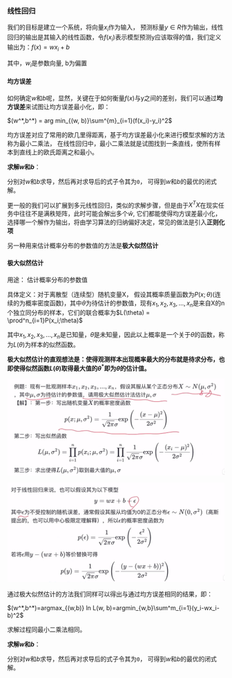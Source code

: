 ### 线性回归

我们的目标是建立一个系统，将向量$x_i$作为输入， 预测标量$y\in R$作为输出，线性回归的输出是其输入的线性函数，令$f(x_i)$表示模型预测y应该取得的值，我们定义输出为：$f(x) = wx_i + b$

其中，$w_i$是参数向量, b为偏置

#### 均方误差

如何确定$w$和$b$呢，显然，关键在于如何衡量$f(x)$与y之间的差别，我们可以通过**均方误差**来试图让均方误差最小化，即：

$(w^*,b^*) = arg min_{(w, b)}\sum^{m}_{i=1}(f(x_i)-y_i)^2$

均方误差对应了常用的欧几里得距离，基于均方误差最小化来进行模型求解的方法称为最小二乘法， 在线性回归中，最小二乘法就是试图找到一条直线，使所有样本到直线上的欧氏距离之和最小。

**求解$w$和$b$**：

分别对$w$和$b$求导，然后再对求导后的式子令其为`0`， 可得到$w$和$b$的最优的闭式解。

更一般的我们可以扩展到多元线性回归，类似的求解步骤，但是由于$X^TX$在现实任务中往往不是满秩矩阵，此时可能会解出多个$\hat{w}$, 它们都能使得均方误差最小化，选择哪一个解作为输出，将由学习算法的归纳偏好决定，常见的做法是引入**正则化项**

另一种用来估计概率分布的参数值的方法是**极大似然估计**

#### 极大似然估计

用途： 估计概率分布的参数值    

具体定义：对于离散型（连续型）随机变量X， 假设其概率质量函数为$P(x;\theta)$(连续的为概率密度函数)，其中$\theta$为待估计的参数值，现有$x_1, x_2, x_3,...,x_n$是来自X的n个独立同分布的样本，它们的联合概率为$L(\theta) = \prod^n_{i=1}P(x_i;\theta)$

其中$x_1, x_2, x_3,...,x_n$是已知量，$\theta$是未知量，因此以上概率是一个关于$\theta$的函数，称为$L(\theta)$为样本的似然函数。

**极大似然估计的直观想法是：使得观测样本出现概率最大的分布就是待求分布，也即使得似然函数$L(\theta)$取得最大值的$\theta^*$即为$\theta$的估计值。**

![image-20220826103609295](../img/image-20220826103609295.png)

![image-20220826103819534](../img/image-20220826103819534.png)

通过极大似然估计的方法我们同样可以得出与通过均方误差相同的结果，即：

$(w^*,b^*)=argmax_{(w,b)} ln L(w, b)=argmin_{w,b}\sum^m_{i=1}(y_i-wx_i-b)^2$

求解过程同最小二乘法相同。

**求解$w$和$b$**：

分别对$w$和$b$求导，然后再对求导后的式子令其为`0`， 可得到$w$和$b$的最优的闭式解。